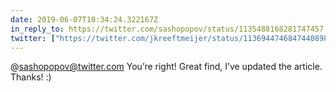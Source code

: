 ```yaml
---
date: 2019-06-07T10:34:24.322167Z
in_reply_to: https://twitter.com/sashopopov/status/1135488168281747457
twitter: ["https://twitter.com/jkreeftmeijer/status/1136944746847440898"]
---
```

@sashopopov@twitter.com You’re right! Great find, I’ve updated the article. Thanks! :)

